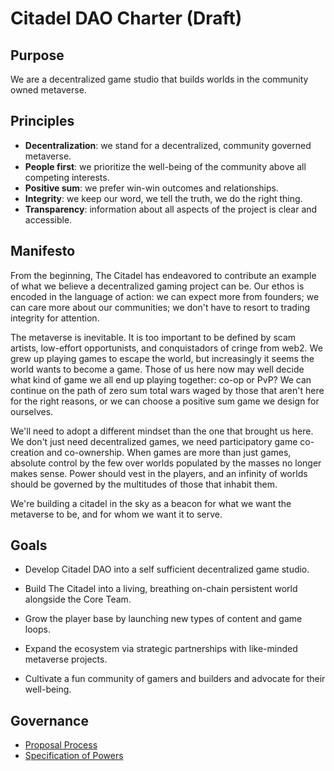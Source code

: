 # Citadel DAO Charter (Draft)

## Purpose

We are a decentralized game studio that builds worlds in the community owned metaverse. 

## Principles

- **Decentralization**: we stand for a decentralized, community governed metaverse. 
- **People first**: we prioritize the well-being of the community above all competing interests. 
- **Positive sum**: we prefer win-win outcomes and relationships.
- **Integrity**: we keep our word, we tell the truth, we do the right thing. 
- **Transparency**: information about all aspects of the project is clear and accessible. 

## Manifesto

From the beginning, The Citadel has endeavored to contribute  an example of what we believe a decentralized gaming project can be. Our ethos is encoded in the language of action: we can expect more from founders; we can care more about our communities; we don't have to resort to trading integrity for attention.  

The metaverse is inevitable. It is too important to be defined by scam artists, low-effort opportunists, and conquistadors of cringe from web2. We grew up playing games to escape the world, but increasingly it seems the world wants to become a game. Those of us here now may well decide what kind of game we all end up playing together: co-op or PvP? We can continue on the path of zero sum total wars waged by those that aren't here for the right reasons, or we can choose a positive sum game we design for ourselves. 

We'll need to adopt a different mindset than the one that brought us here. We don't just need decentralized games, we need participatory game co-creation and co-ownership. When games are more than just games, absolute control by the few over worlds populated by the masses no longer makes sense. Power should vest in the players, and an infinity of worlds should be governed by the multitudes of those that inhabit them.

We're building a citadel in the sky as a beacon for what we want the metaverse to be, and for whom we want it to serve.  

## Goals

- Develop Citadel DAO into a self sufficient decentralized game studio. 

- Build The Citadel into a living, breathing on-chain persistent world alongside the Core Team. 

- Grow the player base by launching new types of content and game loops. 

- Expand the ecosystem via strategic partnerships with like-minded metaverse projects.

- Cultivate a fun community of gamers and builders and advocate for their well-being.

## Governance

- [Proposal Process](#)
- [Specification of Powers](#)

